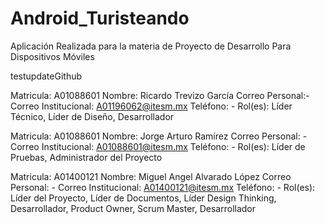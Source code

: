 # Android_Turisteando
Aplicación Realizada para la materia de Proyecto de Desarrollo Para Dispositivos Móviles

testupdateGithub


Matricula:​ A01088601
Nombre:​ Ricardo Trevizo García
Correo​ ​Personal:​-
Correo Institucional:​ A01196062@itesm.mx
Teléfono:​ -
Rol(es):​ Líder Técnico, Líder de Diseño, Desarrollador

Matricula:​ A01088601
Nombre: ​Jorge Arturo Ramírez
Correo Personal: ​-
Correo Institucional: ​A01088601@itesm.mx
Teléfono: ​-
Rol(es): ​Líder de Pruebas, Administrador del Proyecto

Matricula: ​A01400121
Nombre: ​Miguel Angel Alvarado López
Correo Personal: ​-
Correo Institucional: ​A01400121@itesm.mx
Teléfono: ​-
Rol(es): ​Líder del Proyecto, Líder de Documentos, Líder Design Thinking, Desarrollador,
Product Owner, Scrum Master, Desarrollador
